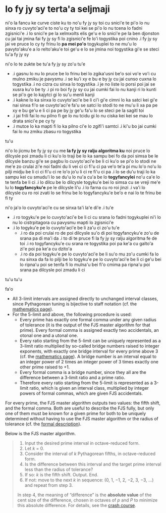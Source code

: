 ﻿# lo fy jy sy terta'a seljmaji

ni'o la fancu ke curve ciste ku to no'u fy jy sy toi cu snici'e te pi'o lo nu sinxa ro cuvyto'aci'e to no'u cy ty toi kei se pi'o lo nu tcena lo fadni zgisnici'e
.i lo snici'e pe la xelmxolts elis ge'u e lo snici'e pe la ben djonston cu jai tai jmina fai fy jy sy fi lo zgisnici'e fe lo'i togystika poi cnino
.i fy jy sy jai ve pruce lo cy ty frinu lo **pa mei po'o** togykuplei to ne mu'u lo pavyto'aku'e a lo relto'aku'e toi ge'u e lo se jmina noi togystika gi'e se steci tu'a fy jy sy

ni'o lo te zukte be tu'a fy jy sy zo'u tu'e

- .i gasnu lo nu lo pruce be lo frinu bei lo zgika'usni be'o soi vo'e vo'i cu mulno zmiku je pavysmu .i se ku'i xy e bu e by jy cu jai cunso cuxna lo togystika .i no cizra cu sinxa lo togystika .i je no liste lo porsi poi jai se xusra ku'o be ty .i pi ro boi fy jy sy cu jai cumki fai lo nu kanji ri lo kunti se pi'o ge lo kajytci gi lo su'u menli kanji
- .i kakne lo ka sinxa lo cuvyto'aci'e be li ci'i gi'e cimni lo ka satci kei gi'e nai sinxa fi'o se cuvyto'aci'e fa'u se satci lo stodi to ne mu'u li xa pa pe xy e bu ge'u e li ci pa pe by jy ge'u fa'u lo se steci pe la sagitl toi
- .i jai frili fai lo nu pilno fi ge lo nu tcidu gi lo nu ciska kei kei se mau lo drata snici'e pe cy ty
- .i mutce lo ka mapti fi lo ka pilno ci'e lo zgifi'i samtci .i ki'u bo jai cumki fai lo nu zmiku zbasu ro togystika

tu'u

ni'o lo jicmu be fy jy sy cu me **la fy jy sy ralju algoritma ku** noi pruce lo dilcysle poi zmadu li ci ku'o lo traji be lo ka sampu bei fo da poi simsa be le dilcysle banzu gi'e se pagbu lo cuvyto'aci'e be li ci ku'o se pi'o lo stodi ne me'e zo crulai zi'e noi fadni du li vei ci ci fi'u ci pa ve'o te'a pi mu lo'o no'u lo pilji midju be li ci ci fi'u ci re lo'o jo'u li ci re fi'u ci pa
.i lo se du'u traji lo ka sampu kei cu smudu'i lo se du'u lo nu'a cu'a be lo **togyfancylei** no'u ca'e lo te tenfa be li ci
.i lo dilcu be lo dilcysle togyku'e bei lo simsa cu se vreji me'e lu lo **togyfancyku'e** pe le dilcysle li'u
.i lo farna cu ro roi jinzi
.i va'i lo dilcysle cu ro roi zvati lo se frinu be lo togyfancyku'e be'o e nai lo te frinu be fi ty

ni'o ja'o lo cuvyto'aci'e cu se sinxa ta'i la'e di'e
.i tu'e

- .i ro togyku'e pe lo cuvyto'aci'e be li ci cu srana lo fadni togykuplei ni'i lo nu lo cistrpitagora cu pavysmu mapti lo zgisnici'e
- .i lo togyku'e pe lo cuvyto'aci'e be li za'u ci zo'u tu'e
	- .i ro da poi crulai ro de poi dilcysle su'o di poi togyfancyku'e zo'u de srana pa di ma'i da .i to di te pruce fi la fy jy sy ralju algoritma fe de toi .i ro togyfancyku'e cu srana re togystika poi pa ke'a cu galto'a zi'e poi pa ke'a cu dzito'a
	- .i ro da poi togyku'e pe lo cuvyto'aci'e be li su'o mu zo'u cumki fa lo nu sinxa da fa lo pilji be lo togyku'e pe lo cuvyto'aci'e be li ci ge'u bei lo ripna'u poi se tenfa fi lo mulna'u bei fi'o cmima pa ripna'u poi srana pa dilcysle poi zmadu li ci

tu'u tu'u

fa'o

- All 3-limit intervals are assigned directly to unchanged interval classes, since Pythagorean tuning is bijective to staff notation (cf. the [mathematics page](math.html)).
- For the 5-limit and above, the following procedure is used:
	- Every prime has exactly one formal comma under any given radius of tolerance (it is the output of the FJS master algorithm for that prime). Every formal comma is assigned exactly two accidentals, an otonal one and a utonal one.
	- Every ratio starting from the 5-limit can be uniquely represented as a 3-limit ratio multiplied by so-called bridge numbers raised to integer exponents, with exactly one bridge interval for every prime above 3 (cf. the [mathematics page](math.html)). A bridge number is an interval equal to an integer power of 2 times an integer power of 3 times exactly one other prime raised to +1.
	- Every formal comma is a bridge number, since they all are the difference between a 3-limit ratio and a prime ratio.
	- Therefore every ratio starting from the 5-limit is represented as a 3-limit ratio, which is given an interval class, multiplied by integer powers of formal commas, which are given FJS accidentals. 

For every prime, the FJS master algorithm outputs two values: the fifth shift, and the formal comma. Both are useful to describe the FJS fully, but only one of them must be known for a given prime for both to be uniquely determined without having to use the FJS master algorithm or the radius of tolerance (cf. the [formal description](rules.html)).

Below is the FJS master algorithm.

> 1. Input the desired prime interval in octave-reduced form.
> 2. Let *k* = 0.
> 3. Consider the interval of *k* Pythagorean fifths, in octave-reduced form.
> 4. Is the difference between this interval and the target prime interval less than the radius of tolerance?
> 5. If so: *k* is the fifth shift. Output. End.
> 6. If not: move to the next *k* in sequence: (0, 1, −1, 2, −2, 3, −3, …) and repeat from step 3.
>
> In step 4, the meaning of “difference” is the **absolute value** of the cent size of the difference, chosen in octaves of *p* and *P* to minimize this absolute difference. For details, see the [crash course](crash.html).
